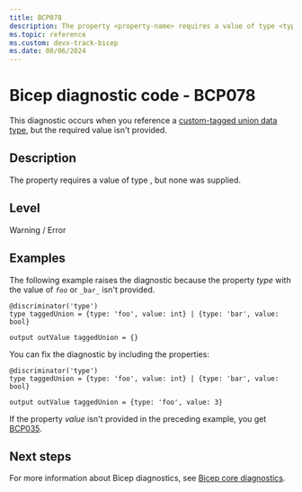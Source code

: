 ```yaml
---
title: BCP078
description: The property <property-name> requires a value of type <type-name>, but none was supplied.
ms.topic: reference
ms.custom: devx-track-bicep
ms.date: 08/06/2024
---
```


# Bicep diagnostic code - BCP078

This diagnostic occurs when you reference a [custom-tagged union data type](../data-types.md#custom-tagged-union-data-type), but the required value isn't provided.

## Description

The property <property-name> requires a value of type <type-name>, but none was supplied.

## Level

Warning / Error

## Examples

The following example raises the diagnostic because the property _type_ with the value of  _`foo`_ or `_bar_` isn't provided.

```bicep
@discriminator('type')
type taggedUnion = {type: 'foo', value: int} | {type: 'bar', value: bool}

output outValue taggedUnion = {}
```

You can fix the diagnostic by including the properties:

```bicep
@discriminator('type')
type taggedUnion = {type: 'foo', value: int} | {type: 'bar', value: bool}

output outValue taggedUnion = {type: 'foo', value: 3}
```

If the property _value_ isn't provided in the preceding example, you get [BCP035](./bcp035.md).

## Next steps

For more information about Bicep diagnostics, see [Bicep core diagnostics](../bicep-core-diagnostics.md).
